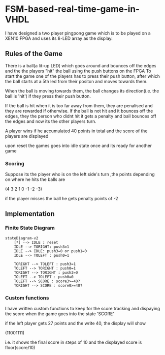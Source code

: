 # FSM-based-real-time-game-in-VHDL
I have designed a two player pingpong game which is to be played on a XEN10 FPGA and uses its 8-LED array as the display. 
## Rules of the Game
There is a ball(a lit-up LED) which goes around and bounces off the edges and the the players "hit" the ball using the push buttons on the FPGA
To start the game one of the players has to press their push button, after which the ball starts at a 5th led from their positon and moves towards them.

When the ball is moving towards them, the ball changes its direction(i.e. the ball is 'hit') if they press their push button.

If the ball is hit when it is too far away from them, they are penalised and they are rewarded if otherwise.
If the ball is not hit and it bounces off the edges, they the person who didnt hit it gets a penalty and ball bounces off the edges and now its the other players turn.

A player wins if he accumulated 40 points in total
and the score of the players are displayed

upon reset the games goes into idle state once and its ready for another game

### Scoring
Suppose its the player who is on the left side's turn 
,the points depending on where he hits the balls are

(4 3 2 1 0 -1 -2 -3)

if the player misses the ball he gets penalty points of -2 
## Implementation
### Finite State Diagram
```mermaid
stateDiagram-v2
    [*] --> IDLE : reset
    IDLE --> TORIGHT: push3=1
    IDLE --> IDLE: push3=0 or push1=0
    IDLE --> TOLEFT : push0=1

    TORIGHT --> TOLEFT : push3=1
    TOLEFT --> TORIGHT : push0=1
    TORIGHT --> TORIGHT : push3=0
    TOLEFT --> TOLEFT : push0=0
    TOLEFT --> SCORE : score3>=40?
    TORIGHT --> SCORE : score0>=40?
```

### Custom functions
I have written custom functions to keep for the score tracking and dispaying the score when the game goes into the state 'SCORE'

if the left player gets 27 points and the write 40, the display will show

(11001111)

i.e. it shows the final score in steps of 10 and the displayed score is floor(score/10)





    
